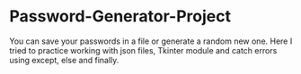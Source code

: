 # Password-Generator-Project
You can save your passwords in a file or generate a random new one.
Here I tried to practice working with json files, Tkinter module and catch errors using except, else and finally.
